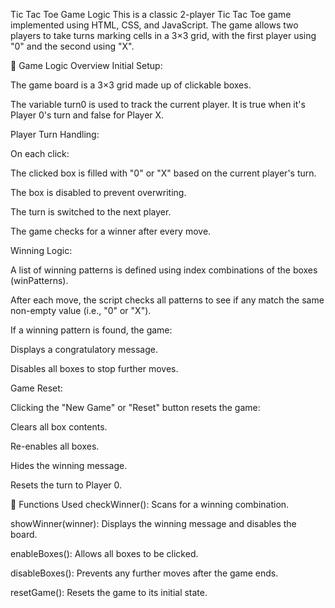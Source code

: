 Tic Tac Toe Game Logic
This is a classic 2-player Tic Tac Toe game implemented using HTML, CSS, and JavaScript. The game allows two players to take turns marking cells in a 3×3 grid, with the first player using "0" and the second using "X".

🧠 Game Logic Overview
Initial Setup:

The game board is a 3×3 grid made up of clickable boxes.

The variable turn0 is used to track the current player. It is true when it's Player 0's turn and false for Player X.

Player Turn Handling:

On each click:

The clicked box is filled with "0" or "X" based on the current player's turn.

The box is disabled to prevent overwriting.

The turn is switched to the next player.

The game checks for a winner after every move.

Winning Logic:

A list of winning patterns is defined using index combinations of the boxes (winPatterns).

After each move, the script checks all patterns to see if any match the same non-empty value (i.e., "0" or "X").

If a winning pattern is found, the game:

Displays a congratulatory message.

Disables all boxes to stop further moves.

Game Reset:

Clicking the "New Game" or "Reset" button resets the game:

Clears all box contents.

Re-enables all boxes.

Hides the winning message.

Resets the turn to Player 0.

🔄 Functions Used
checkWinner(): Scans for a winning combination.

showWinner(winner): Displays the winning message and disables the board.

enableBoxes(): Allows all boxes to be clicked.

disableBoxes(): Prevents any further moves after the game ends.

resetGame(): Resets the game to its initial state.
